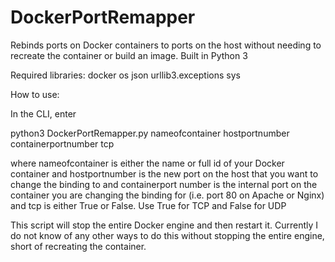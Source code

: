 # DockerPortRemapper

Rebinds ports on Docker containers to ports on the host without needing to recreate the container or build an image. Built in Python 3

Required libraries:
docker
os
json
urllib3.exceptions
sys

How to use:

In the CLI, enter

python3 DockerPortRemapper.py nameofcontainer hostportnumber containerportnumber tcp

where nameofcontainer is either the name or full id of your Docker container
and hostportnumber is the new port on the host that you want to change the binding to
and containerport number is the internal port on the container you are changing the binding for (i.e. port 80 on Apache or Nginx)
and tcp is either True or False. Use True for TCP and False for UDP

This script will stop the entire Docker engine and then restart it. Currently I do not know of any other ways to do this without stopping the entire engine, short of recreating the container.
